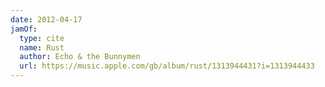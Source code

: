 ```yaml
---
date: 2012-04-17
jamOf:
  type: cite
  name: Rust
  author: Echo & the Bunnymen
  url: https://music.apple.com/gb/album/rust/1313944431?i=1313944433
---
```

